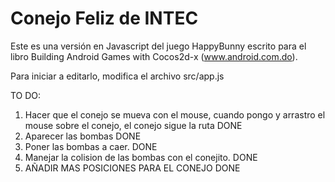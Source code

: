# Conejo Feliz de INTEC
Este es una versión en Javascript del juego HappyBunny escrito para el libro  Building Android Games with Cocos2d-x (www.android.com.do).

Para iniciar a editarlo, modifica el archivo src/app.js

TO DO:
1. Hacer que el conejo se mueva con el mouse, cuando pongo y arrastro el mouse sobre el conejo, el conejo sigue la ruta
    DONE
2. Aparecer las bombas
    DONE
3. Poner las bombas a caer.
    DONE
4. Manejar la colision de las bombas con el conejito.
    DONE
5. AÑADIR MAS POSICIONES PARA EL CONEJO
    DONE
